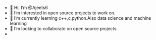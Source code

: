 - 👋 Hi, I’m @Ajeets6
- 👀 I’m interested in open source projects to work on.
- 🌱 I’m currently learning  c++,c,python.Also data science and machine learning
- 💞️ I’m looking to collaborate on open source projects
-
<!---
Ajeets6/Ajeets6 is a ✨ special ✨ repository because its `README.md` (this file) appears on your GitHub profile.
You can click the Preview link to take a look at your changes.
--->
